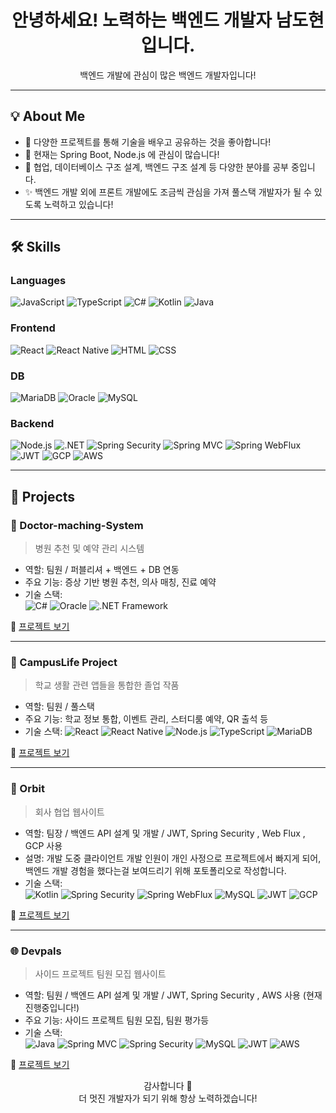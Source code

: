 <h1 align="center">안녕하세요! 노력하는 백엔드 개발자 남도현입니다.</h1>
<p align="center">백엔드 개발에 관심이 많은 백엔드 개발자입니다!</p>

---

## 💡 About Me

- 🔭 다양한 프로젝트를 통해 기술을 배우고 공유하는 것을 좋아합니다!
- 🌱 현재는 Spring Boot, Node.js 에 관심이 많습니다!
- 💬 협업, 데이터베이스 구조 설계, 백엔드 구조 설계 등 다양한 분야를 공부 중입니다.
- ✨ 백엔드 개발 외에 프론트 개발에도 조금씩 관심을 가져 풀스택 개발자가 될 수 있도록 노력하고 있습니다!

---

## 🛠 Skills

### Languages  
![JavaScript](https://img.shields.io/badge/JavaScript-F7DF1E?style=flat&logo=javascript&logoColor=black)
![TypeScript](https://img.shields.io/badge/TypeScript-3178C6?style=flat&logo=typescript&logoColor=white)
![C#](https://img.shields.io/badge/C%23-239120?style=flat&logo=csharp&logoColor=white)
![Kotlin](https://img.shields.io/badge/Kotlin-7F52FF?style=flat&logo=kotlin&logoColor=white)
![Java](https://img.shields.io/badge/Java-007396?style=flat&logo=openjdk&logoColor=white)

### Frontend  
![React](https://img.shields.io/badge/React-61DAFB?style=flat&logo=react&logoColor=black)
![React Native](https://img.shields.io/badge/React_Native-61DAFB?style=flat&logo=react&logoColor=black)
![HTML](https://img.shields.io/badge/HTML5-E34F26?style=flat&logo=html5&logoColor=white)
![CSS](https://img.shields.io/badge/CSS3-1572B6?style=flat&logo=css3&logoColor=white)

### DB
![MariaDB](https://img.shields.io/badge/MariaDB-003545?style=flat&logo=mariadb&logoColor=white)
![Oracle](https://img.shields.io/badge/Oracle-F80000?style=flat&logo=oracle&logoColor=white)
![MySQL](https://img.shields.io/badge/MySQL-4479A1?style=flat&logo=mysql&logoColor=white)

### Backend  
![Node.js](https://img.shields.io/badge/Node.js-339933?style=flat&logo=nodedotjs&logoColor=white)
![.NET](https://img.shields.io/badge/.NET-512BD4?style=flat&logo=dotnet&logoColor=white)
![Spring Security](https://img.shields.io/badge/Spring%20Security-6DB33F?style=flat&logo=springsecurity&logoColor=white)
![Spring MVC](https://img.shields.io/badge/Spring%20MVC-6DB33F?style=flat&logo=spring&logoColor=white)
![Spring WebFlux](https://img.shields.io/badge/Spring%20WebFlux-6DB33F?style=flat&logo=spring&logoColor=white)
![JWT](https://img.shields.io/badge/JWT-000000?style=flat&logo=jsonwebtokens&logoColor=white)
![GCP](https://img.shields.io/badge/GCP-4285F4?style=flat&logo=googlecloud&logoColor=white)
![AWS](https://img.shields.io/badge/AWS-232F3E?style=flat&logo=amazonaws&logoColor=white)

---

## 💼 Projects

### 🏥 Doctor-maching-System
> 병원 추천 및 예약 관리 시스템

- 역할: 팀원 / 퍼블리셔 + 백엔드 + DB 연동  
- 주요 기능: 증상 기반 병원 추천, 의사 매칭, 진료 예약  
- 기술 스택:  
  ![C#](https://img.shields.io/badge/C%23-239120?style=flat&logo=csharp&logoColor=white)
  ![Oracle](https://img.shields.io/badge/Oracle-F80000?style=flat&logo=oracle&logoColor=white)
  ![.NET Framework](https://img.shields.io/badge/.NET_Framework-512BD4?style=flat&logo=dotnet&logoColor=white)

🔗 [프로젝트 보기](https://github.com/youhwanJung/Doctor_matching_System)

---

### 🏫 CampusLife Project  
> 학교 생활 관련 앱들을 통합한 졸업 작품

- 역할: 팀원 / 풀스택  
- 주요 기능: 학교 정보 통합, 이벤트 관리, 스터디룸 예약, QR 출석 등  
- 기술 스택:
  ![React](https://img.shields.io/badge/React-61DAFB?style=flat&logo=react&logoColor=black)
  ![React Native](https://img.shields.io/badge/React_Native-61DAFB?style=flat&logo=react&logoColor=black)
  ![Node.js](https://img.shields.io/badge/Node.js-339933?style=flat&logo=nodedotjs&logoColor=white)
  ![TypeScript](https://img.shields.io/badge/TypeScript-3178C6?style=flat&logo=typescript&logoColor=white)
  ![MariaDB](https://img.shields.io/badge/MariaDB-003545?style=flat&logo=mariadb&logoColor=white)

🔗 [프로젝트 보기](https://github.com/SICE0821/CampusLife-Project)

---

### 🚀 Orbit
> 회사 협업 웹사이트

- 역할: 팀장 / 백엔드 API 설계 및 개발 / JWT, Spring Security , Web Flux , GCP 사용
- 설명: 개발 도중 클라이언트 개발 인원이 개인 사정으로 프로젝트에서 빠지게 되어, 백엔드 개발 경험을 했다는걸 보여드리기 위해 포토폴리오로 작성합니다.
- 기술 스택:  
  ![Kotlin](https://img.shields.io/badge/Kotlin-7F52FF?style=flat&logo=kotlin&logoColor=white)
  ![Spring Security](https://img.shields.io/badge/Spring%20Security-6DB33F?style=flat&logo=springsecurity&logoColor=white)
  ![Spring WebFlux](https://img.shields.io/badge/Spring%20WebFlux-6DB33F?style=flat&logo=spring&logoColor=white)
  ![MySQL](https://img.shields.io/badge/MySQL-4479A1?style=flat&logo=mysql&logoColor=white)
  ![JWT](https://img.shields.io/badge/JWT-000000?style=flat&logo=jsonwebtokens&logoColor=white)
  ![GCP](https://img.shields.io/badge/GCP-4285F4?style=flat&logo=googlecloud&logoColor=white)


🔗 [프로젝트 보기](https://github.com/NamDoHyeon2/OrbitProject-Server)

---

### 🌐 Devpals 
> 사이드 프로젝트 팀원 모집 웹사이트

- 역할: 팀원 / 백엔드 API 설계 및 개발 / JWT, Spring Security , AWS 사용 (현재 진행중입니다!)
- 주요 기능: 사이드 프로젝트 팀원 모집, 팀원 평가등 
- 기술 스택:  
  ![Java](https://img.shields.io/badge/Java-007396?style=flat&logo=openjdk&logoColor=white)
  ![Spring MVC](https://img.shields.io/badge/Spring%20MVC-6DB33F?style=flat&logo=spring&logoColor=white)
  ![Spring Security](https://img.shields.io/badge/Spring%20Security-6DB33F?style=flat&logo=springsecurity&logoColor=white)
  ![MySQL](https://img.shields.io/badge/MySQL-4479A1?style=flat&logo=mysql&logoColor=white)
  ![JWT](https://img.shields.io/badge/JWT-000000?style=flat&logo=jsonwebtokens&logoColor=white)
  ![AWS](https://img.shields.io/badge/AWS-232F3E?style=flat&logo=amazonaws&logoColor=white)

🔗 [프로젝트 보기](https://github.com/devpalsPlus/backend)

<p align="center">
  감사합니다 🙏 <br>
  더 멋진 개발자가 되기 위해 항상 노력하겠습니다!
</p>
